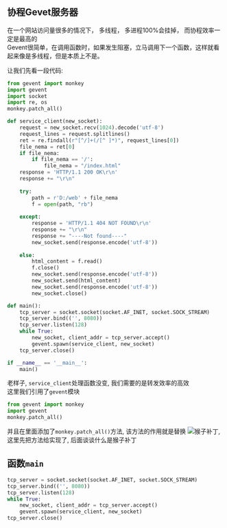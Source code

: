 ## 协程Gevet服务器  

在一个网站访问量很多的情况下， 多线程， 多进程100%会挂掉， 而协程效率一定是最高的  
Gevent很简单，在调用函数时，如果发生阻塞，立马调用下一个函数，这样就看起来像是多线程，但是本质上不是。  

让我们先看一段代码:  
```Python
from gevent import monkey
import gevent
import socket
import re, os
monkey.patch_all()

def service_client(new_socket):
    request = new_socket.recv(1024).decode('utf-8')
    request_lines = request.splitlines()
    ret = re.findall(r"[^/]+(/[^ ]*)", request_lines[0])
    file_nema = ret[0]
    if file_nema:
        if file_nema == '/':
            file_nema = "/index.html"
    response = 'HTTP/1.1 200 OK\r\n'
    response += "\r\n"
    
    try:
        path = r'D:/web' + file_nema
        f = open(path, "rb")
    
    except:
        response = 'HTTP/1.1 404 NOT FOUND\r\n'
        response += "\r\n"
        response += "----Not found----"
        new_socket.send(response.encode('utf-8'))
    
    else:
        html_content = f.read()
        f.close()
        new_socket.send(response.encode('utf-8'))
        new_socket.send(html_content)
        new_socket.send(response.encode('utf-8'))
        new_socket.close()

def main():
    tcp_server = socket.socket(socket.AF_INET, socket.SOCK_STREAM)
    tcp_server.bind(('', 8080))
    tcp_server.listen(128)
    while True:
        new_socket, client_addr = tcp_server.accept()
        gevent.spawn(service_client, new_socket)
    tcp_server.close()

if __name__ == '__main__':
    main()
```
老样子, `service_client`处理函数没变, 我们需要的是转发效率的高效  
这里我们引用了`gevent`模块   
```Python
from gevent import monkey
import gevent
monkey.patch_all()
```
并且在里面添加了`monkey.patch_all()`方法, 该方法的作用就是替换
![猴子补丁](https://zhuanlan.zhihu.com/p/37679547), 这里先把方法给实现了, 后面谈谈什么是猴子补丁  

## 函数`main`  
```Python
tcp_server = socket.socket(socket.AF_INET, socket.SOCK_STREAM)
tcp_server.bind(('', 8080))
tcp_server.listen(128)
while True:
    new_socket, client_addr = tcp_server.accept()
    gevent.spawn(service_client, new_socket)
tcp_server.close()
```
